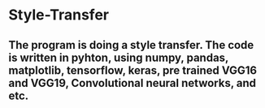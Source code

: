 # Style-Transfer

## The program is doing a style transfer. The code is written in pyhton, using numpy, pandas, matplotlib, tensorflow, keras, pre trained VGG16 and VGG19, Convolutional neural networks, and etc. 
